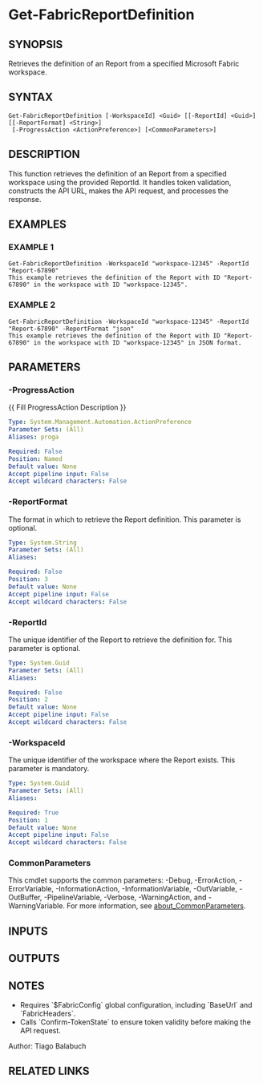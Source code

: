﻿---
external help file: FabricTools-help.xml
Module Name: FabricTools
online version: https://learn.microsoft.com/en-us/rest/api/fabric/eventhouse/items/list-eventhouses?tabs=HTTP
schema: 2.0.0
---

# Get-FabricReportDefinition

## SYNOPSIS
Retrieves the definition of an Report from a specified Microsoft Fabric workspace.

## SYNTAX

```
Get-FabricReportDefinition [-WorkspaceId] <Guid> [[-ReportId] <Guid>] [[-ReportFormat] <String>]
 [-ProgressAction <ActionPreference>] [<CommonParameters>]
```

## DESCRIPTION
This function retrieves the definition of an Report from a specified workspace using the provided ReportId.
It handles token validation, constructs the API URL, makes the API request, and processes the response.

## EXAMPLES

### EXAMPLE 1
```
Get-FabricReportDefinition -WorkspaceId "workspace-12345" -ReportId "Report-67890"
This example retrieves the definition of the Report with ID "Report-67890" in the workspace with ID "workspace-12345".
```

### EXAMPLE 2
```
Get-FabricReportDefinition -WorkspaceId "workspace-12345" -ReportId "Report-67890" -ReportFormat "json"
This example retrieves the definition of the Report with ID "Report-67890" in the workspace with ID "workspace-12345" in JSON format.
```

## PARAMETERS

### -ProgressAction
{{ Fill ProgressAction Description }}

```yaml
Type: System.Management.Automation.ActionPreference
Parameter Sets: (All)
Aliases: proga

Required: False
Position: Named
Default value: None
Accept pipeline input: False
Accept wildcard characters: False
```

### -ReportFormat
The format in which to retrieve the Report definition.
This parameter is optional.

```yaml
Type: System.String
Parameter Sets: (All)
Aliases:

Required: False
Position: 3
Default value: None
Accept pipeline input: False
Accept wildcard characters: False
```

### -ReportId
The unique identifier of the Report to retrieve the definition for.
This parameter is optional.

```yaml
Type: System.Guid
Parameter Sets: (All)
Aliases:

Required: False
Position: 2
Default value: None
Accept pipeline input: False
Accept wildcard characters: False
```

### -WorkspaceId
The unique identifier of the workspace where the Report exists.
This parameter is mandatory.

```yaml
Type: System.Guid
Parameter Sets: (All)
Aliases:

Required: True
Position: 1
Default value: None
Accept pipeline input: False
Accept wildcard characters: False
```

### CommonParameters
This cmdlet supports the common parameters: -Debug, -ErrorAction, -ErrorVariable, -InformationAction, -InformationVariable, -OutVariable, -OutBuffer, -PipelineVariable, -Verbose, -WarningAction, and -WarningVariable. For more information, see [about_CommonParameters](http://go.microsoft.com/fwlink/?LinkID=113216).

## INPUTS

## OUTPUTS

## NOTES
- Requires \`$FabricConfig\` global configuration, including \`BaseUrl\` and \`FabricHeaders\`.
- Calls \`Confirm-TokenState\` to ensure token validity before making the API request.

Author: Tiago Balabuch

## RELATED LINKS
